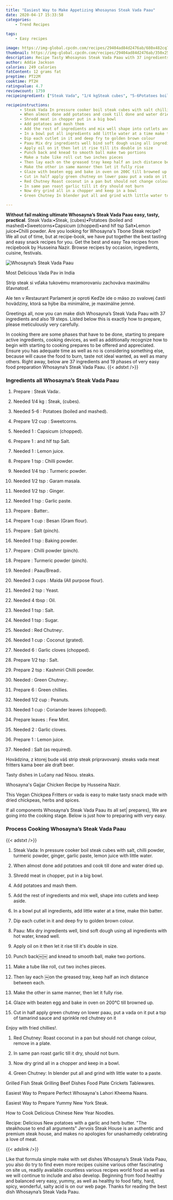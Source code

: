 ```yaml
---
title: "Easiest Way to Make Appetizing Whosaynas Steak Vada Paau"
date: 2020-04-17 15:33:58
categories:
    - Trend Recipes
    
tags:
    - Easy recipes

image: https://img-global.cpcdn.com/recipes/29404ad84d2476ab/680x482cq70/whosaynas-steak-vada-paau-recipe-main-photo.jpg
thumbnail: https://img-global.cpcdn.com/recipes/29404ad84d2476ab/350x250cq70/whosaynas-steak-vada-paau-recipe-main-photo.jpg
description: Recipe Tasty Whosaynas Steak Vada Paau with 37 ingredients and 19 stages of easy cooking.
author: Addie Jackson
calories: 249 calories
fatContent: 12 grams fat
preptime: PT22M
cooktime: PT2H
ratingvalue: 4.7
reviewcount: 1759
recipeingredient: ["Steak Vada", "1/4 kgSteak cubes", "5-6Potatoes boiled and mashed", "1/2 cupSweetcorns", "1Capsicum chopped", "1and hlf tsp Salt", "1Lemon juice", "1 tspChilli powder", "1/4 tspTurmeric powder", "1/2 tspGaram masala", "1/2 tspGinger", "1 tspGarlic paste", "Batter", "1 cupBesan Gram flour", "Salt pinch", "1 tspBaking powder", "Chilli powder pinch", "Turmeric powder pinch", "PaauBread", "3 cupsMaida All purpose flour", "2 tspYeast", "4 tbspOil", "1 tspSalt", "1 tspSugar", "Red Chutney", "1 cupCoconut grated", "6Garlic cloves chopped", "1/2 tspSalt", "2 tspKashmiri Chilli powder", "Green Chutney", "6Green chillies", "1/2 cupPeanuts", "1 cupCoriander leaves chopped", "leavesFew Mint", "2Garlic cloves", "1Lemon juice", "Salt as required"]

recipeinstructions: 
      - Steak Vada In pressure cooker boil steak cubes with salt chilli powder turmeric powder ginger garlic paste lemon juice with little water 
      - When almost done add potatoes and cook till done and water dried up 
      - Shredd meat in chopper put in a big bowl 
      - Add potatoes and mash them 
      - Add the rest of ingredients and mix well shape into cutlets and keep aside 
      - In a bowl put all ingredients add little water at a time make thin batter 
      - Dip each cutlet in it and deep fry to golden brown colour 
      - Paau Mix dry ingredients well bind soft dough using all ingredients with hot water knead well 
      - Apply oil on it then let it rise till its double in size 
      - Punch back and knead to smooth ball make two portions 
      - Make a tube like roll cut two inches pieces 
      - Then lay each on the greased tray keep half an inch distance between each 
      - Make the other in same manner then let it fully rise 
      - Glaze with beaten egg and bake in oven on 200C till browned up 
      - Cut in half apply green chutney on lower paau put a vada on it put a tsp of tamarind sauce and sprinkle red chutney on itEnjoy with fried chillies 
      - Red Chutney Roast coconut in a pan but should not change colour remove in a plate 
      - In same pan roast garlic till it dry should not burn 
      - Now dry grind all in a chopper and keep in a bowl 
      - Green Chutney In blender put all and grind with little water to a paste

---
```




**Without fail making ultimate Whosayna’s Steak Vada Paau easy, tasty, practical**. Steak Vada:•Steak, (cubes)•Potatoes (boiled and mashed)•Sweetcorns•Capsicum (chopped)•and hlf tsp Salt•Lemon juice•Chilli powder. Are you looking for Whosayna&#39;s Tbone Steak recipe? We all out of time, but at recipe-book, we have put together the best tasting and easy snack recipes for you. Get the best and easy Tea recipes from recipebook by Husseina Nazir. Browse recipes by occasion, ingredients, cuisine, festivals.


![Whosayna’s Steak Vada Paau](https://img-global.cpcdn.com/recipes/29404ad84d2476ab/680x482cq70/whosaynas-steak-vada-paau-recipe-main-photo.jpg "Whosayna’s Steak Vada Paau")



Most Delicious Vada Pav in India

Strip steak si vďaka tukovému mramorovaniu zachováva maximálnu šťavnatosť.

Ale ten v Restaurant Parlament je oproti Keďže ide o mäso zo svalovej časti hovädziny, ktorá sa hýbe iba minimálne, je maximálne jemné.


Greetings all, now you can make dish Whosayna’s Steak Vada Paau with 37 ingredients and also 19 steps. Listed below this is exactly how to prepare, please meticulously very carefully.

In cooking there are some phases that have to be done, starting to prepare active ingredients, cooking devices, as well as additionally recognize how to begin with starting to cooking prepares to be offered and appreciated. Ensure you has adequate time as well as no is considering something else, because will cause the food to burn, taste not ideal wanted, as well as many others. Right away, below are 37 ingredients and 19 phases of very easy food preparation Whosayna’s Steak Vada Paau.
{{< adstxt />}}

### Ingredients all Whosayna’s Steak Vada Paau


1. Prepare  : Steak Vada:.

1. Needed 1/4 kg : Steak, (cubes).

1. Needed 5-6 : Potatoes (boiled and mashed).

1. Prepare 1/2 cup : Sweetcorns.

1. Needed 1 : Capsicum (chopped).

1. Prepare 1 : and hlf tsp Salt.

1. Needed 1 : Lemon juice.

1. Prepare 1 tsp : Chilli powder.

1. Needed 1/4 tsp : Turmeric powder.

1. Needed 1/2 tsp : Garam masala.

1. Needed 1/2 tsp : Ginger.

1. Needed 1 tsp : Garlic paste.

1. Prepare  : Batter:.

1. Prepare 1 cup : Besan (Gram flour).

1. Prepare  : Salt (pinch).

1. Needed 1 tsp : Baking powder.

1. Prepare  : Chilli powder (pinch).

1. Prepare  : Turmeric powder (pinch).

1. Needed  : Paau/Bread:.

1. Needed 3 cups : Maida (All purpose flour).

1. Needed 2 tsp : Yeast.

1. Needed 4 tbsp : Oil.

1. Needed 1 tsp : Salt.

1. Needed 1 tsp : Sugar.

1. Needed  : Red Chutney:.

1. Needed 1 cup : Coconut (grated).

1. Needed 6 : Garlic cloves (chopped).

1. Prepare 1/2 tsp : Salt.

1. Prepare 2 tsp : Kashmiri Chilli powder.

1. Needed  : Green Chutney:.

1. Prepare 6 : Green chillies.

1. Needed 1/2 cup : Peanuts.

1. Needed 1 cup : Coriander leaves (chopped).

1. Prepare leaves : Few Mint.

1. Needed 2 : Garlic cloves.

1. Prepare 1 : Lemon juice.

1. Needed  : Salt (as required).


Hovädzina, z ktorej bude váš strip steak pripravovaný. steaks vada meat fritters kama beer ale draft beer.

Tasty dishes in Lučany nad Nisou. steaks.

Whosayna&#39;s Gajjar Chicken Recipe by Husseina Nazir.

This Vegan Chickpea Fritters or vada is easy to make tasty snack made with dried chickpeas, herbs and spices.


If all components Whosayna’s Steak Vada Paau its all set| prepares}, We are going into the cooking stage. Below is just how to preparing with very easy.

### Process Cooking Whosayna’s Steak Vada Paau

{{< adstxt />}}


1. Steak Vada: In pressure cooker boil steak cubes with salt, chilli powder, turmeric powder, ginger, garlic paste, lemon juice with little water.



1. When almost done add potatoes and cook till done and water dried up.



1. Shredd meat in chopper, put in a big bowl.



1. Add potatoes and mash them.



1. Add the rest of ingredients and mix well, shape into cutlets and keep aside.



1. In a bowl put all ingredients, add little water at a time, make thin batter.



1. Dip each cutlet in it and deep fry to golden brown colour.



1. Paau: Mix dry ingredients well, bind soft dough using all ingredients with hot water, knead well.



1. Apply oil on it then let it rise till it&#39;s double in size.



1. Punch back￼￼ and knead to smooth ball, make two portions.



1. Make a tube like roll, cut two inches pieces.



1. Then lay each ￼on the greased tray, keep half an inch distance between each.



1. Make the other in same manner, then let it fully rise.



1. Glaze with beaten egg and bake in oven on 200°C till browned up.



1. Cut in half apply green chutney on lower paau, put a vada on it put a tsp of tamarind sauce and sprinkle red chutney on it

Enjoy with fried chillies!.



1. Red Chutney: Roast coconut in a pan but should not change colour, remove in a plate.



1. In same pan roast garlic till it dry, should not burn.



1. Now dry grind all in a chopper and keep in a bowl.



1. Green Chutney: In blender put all and grind with little water to a paste.




Grilled Fish Steak Grilling Beef Dishes Food Plate Crickets Tablewares.

Easiest Way to Prepare Perfect Whosayna&#39;s Lahori Kheema Naans.

Easiest Way to Prepare Yummy New York Steak.

How to Cook Delicious Chinese New Year Noodles.

Recipe: Delicious New potatoes with a garlic and herb butter. &#34;The steakhouse to end all arguments&#34; Jervois Steak House is an authentic and premium steak house, and makes no apologies for unashamedly celebrating a love of meat.


{{< adslink />}}

Like that formula simple make with set dishes Whosayna’s Steak Vada Paau, you also do try to find even more recipes cuisine various other fascinating on site us, readily available countless various recipes world food as well as we will continue to include and also develop. Beginning from food healthy and balanced very easy, yummy, as well as healthy to food fatty, hard, spicy, wonderful, salty acid is on our web page. Thanks for reading the best dish Whosayna’s Steak Vada Paau.
